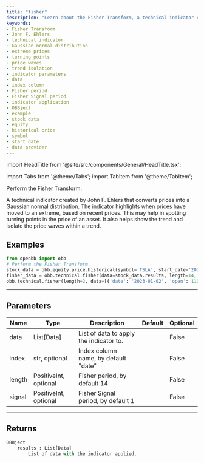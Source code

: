 ```yaml
---
title: "fisher"
description: "Learn about the Fisher Transform, a technical indicator created by John  F. Ehlers that converts prices into a Gaussian normal distribution. This indicator  can help identify extreme prices and turning points in asset prices. Discover how  to use the Fisher Transform with examples and parameter explanations."
keywords:
- Fisher Transform
- John F. Ehlers
- technical indicator
- Gaussian normal distribution
- extreme prices
- turning points
- price waves
- trend isolation
- indicator parameters
- data
- index column
- Fisher period
- Fisher Signal period
- indicator application
- OBBject
- example
- stock data
- equity
- historical price
- symbol
- start date
- data provider
---
```


import HeadTitle from '@site/src/components/General/HeadTitle.tsx';

<HeadTitle title="technical/fisher - Reference | OpenBB Platform Docs" />

<!-- markdownlint-disable MD012 MD031 MD033 -->

import Tabs from '@theme/Tabs';
import TabItem from '@theme/TabItem';

Perform the Fisher Transform.

 A technical indicator created by John F. Ehlers that converts prices into a Gaussian
 normal distribution. The indicator highlights when prices have moved to an extreme,
 based on recent prices.
 This may help in spotting turning points in the price of an asset. It also helps
 show the trend and isolate the price waves within a trend.


Examples
--------

```python
from openbb import obb
# Perform the Fisher Transform.
stock_data = obb.equity.price.historical(symbol='TSLA', start_date='2023-01-01', provider='fmp')
fisher_data = obb.technical.fisher(data=stock_data.results, length=14, signal=1)
obb.technical.fisher(length=2, data=[{'date': '2023-01-02', 'open': 110.0, 'high': 120.0, 'low': 100.0, 'close': 115.0, 'volume': 10000.0}, {'date': '2023-01-03', 'open': 165.0, 'high': 180.0, 'low': 150.0, 'close': 172.5, 'volume': 15000.0}, {'date': '2023-01-04', 'open': 146.67, 'high': 160.0, 'low': 133.33, 'close': 153.33, 'volume': 13333.33}, {'date': '2023-01-05', 'open': 137.5, 'high': 150.0, 'low': 125.0, 'close': 143.75, 'volume': 12500.0}, {'date': '2023-01-06', 'open': 132.0, 'high': 144.0, 'low': 120.0, 'close': 138.0, 'volume': 12000.0}])
```

---

## Parameters

<Tabs>

<TabItem value='standard' label='standard'>

| Name | Type | Description | Default | Optional |
| ---- | ---- | ----------- | ------- | -------- |
| data | List[Data] | List of data to apply the indicator to. |  | False |
| index | str, optional | Index column name, by default "date" |  | False |
| length | PositiveInt, optional | Fisher period, by default 14 |  | False |
| signal | PositiveInt, optional | Fisher Signal period, by default 1 |  | False |
</TabItem>

</Tabs>

---

## Returns

```python wordwrap
OBBject
    results : List[Data]
        List of data with the indicator applied.
```

